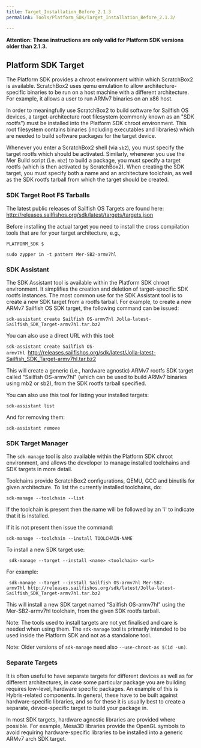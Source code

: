 ```yaml
---
title: Target_Installation_Before_2.1.3
permalink: Tools/Platform_SDK/Target_Installation_Before_2.1.3/

---
```


**Attention: These instructions are only valid for Platform SDK versions
older than 2.1.3.**  
  

## Platform SDK Target

The Platform SDK provides a chroot environment within which ScratchBox2
is available. ScratchBox2 uses qemu emulation to allow
architecture-specific binaries to be run on a host machine with a
different architecture. For example, it allows a user to run ARMv7
binaries on an x86 host.

In order to meaningfully use ScratchBox2 to build software for Sailfish
OS devices, a target-architecture root filesystem (commonly known as an
"SDK rootfs") must be installed into the Platform SDK chroot
environment. This root filesystem contains binaries (including
executables and libraries) which are needed to build software packages
for the target device.

Whenever you enter a ScratchBox2 shell (via `sb2`), you must specify the
target rootfs which should be activated. Similarly, whenever you use the
Mer Build script (i.e. `mb2`) to build a package, you must specify a
target rootfs (which is then activated by ScratchBox2). When creating
the SDK target, you must specify both a name and an architecture
toolchain, as well as the SDK rootfs tarball from which the target
should be created.

### SDK Target Root FS Tarballs

The latest public releases of Sailfish OS Targets are found here:
<http://releases.sailfishos.org/sdk/latest/targets/targets.json>

Before installing the actual target you need to install the cross
compilation tools that are for your target architecture, e.g.,

`PLATFORM_SDK $`  
  
`sudo zypper in -t pattern Mer-SB2-armv7hl`

### SDK Assistant

The SDK Assistant tool is available within the Platform SDK chroot
environment. It simplifies the creation and deletion of target-specific
SDK rootfs instances. The most common use for the SDK Assistant tool is
to create a new SDK target from a rootfs tarball. For example, to create
a new ARMv7 Sailfish OS SDK target, the following command can be issued:

`sdk-assistant create Sailfish OS-armv7hl Jolla-latest-Sailfish_SDK_Target-armv7hl.tar.bz2`

You can also use a direct URL with this tool:

`sdk-assistant create Sailfish OS-armv7hl `<http://releases.sailfishos.org/sdk/latest/Jolla-latest-Sailfish_SDK_Target-armv7hl.tar.bz2>

This will create a generic (i.e., hardware agnostic) ARMv7 rootfs SDK
target called "Sailfish OS-armv7hl" (which can be used to build ARMv7
binaries using mb2 or sb2), from the SDK rootfs tarball specified.

You can also use this tool for listing your installed targets:

`sdk-assistant list`

And for removing them:

`sdk-assistant remove `<target-name>

### SDK Target Manager

The `sdk-manage` tool is also available within the Platform SDK chroot
environment, and allows the developer to manage installed toolchains and
SDK targets in more detail.

Toolchains provide ScratchBox2 configurations, QEMU, GCC and binutils
for given architecture. To list the currently installed toolchains, do:

`sdk-manage --toolchain --list`

If the toolchain is present then the name will be followed by an 'i' to
indicate that it is installed.

If it is not present then issue the command:

`sdk-manage --toolchain --install TOOLCHAIN-NAME`

To install a new SDK target use:

` sdk-manage --target --install <name> <toolchain> <url> `

For example:

` sdk-manage --target --install Sailfish OS-armv7hl Mer-SB2-armv7hl http://releases.sailfishos.org/sdk/latest/Jolla-latest-Sailfish_SDK_Target-armv7hl.tar.bz2 `

This will install a new SDK target named "Sailfish OS-armv7hl" using the
Mer-SB2-armv7hl toolchain, from the given SDK rootfs tarball.

Note: The tools used to install targets are not yet finalised and care
is needed when using them. The `sdk-manage` tool is primarily intended
to be used inside the Platform SDK and not as a standalone tool.

Note: Older versions of `sdk-manage` need also `--use-chroot-as $(id
-un)`.

### Separate Targets

It is often useful to have separate targets for different devices as
well as for different architectures, in case some particular package you
are building requires low-level, hardware specific packages. An example
of this is Hybris-related components. In general, these have to be built
against hardware-specific libraries, and so for these it is usually best
to create a separate, device-specific target to build your package in.

In most SDK targets, hardware agnostic libraries are provided where
possible. For example, Mesa3D libraries provide the OpenGL symbols to
avoid requiring hardware-specific libraries to be installed into a
generic ARMv7 arch SDK target.
